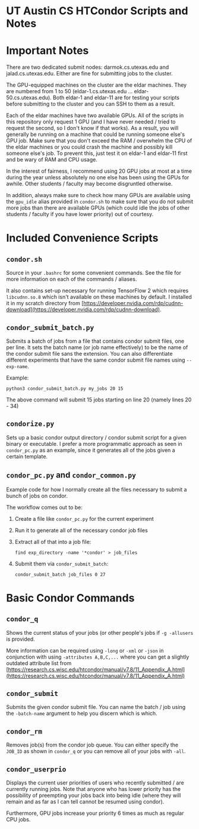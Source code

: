 # UT Austin CS HTCondor Scripts and Notes

# Important Notes

There are two dedicated submit nodes: darmok.cs.utexas.edu and
jalad.cs.utexas.edu. Either are fine for submitting jobs to the cluster.

The GPU-equipped machines on the cluster are the eldar machines. They are
numbered from 1 to 50 (eldar-1.cs.utexas.edu ... eldar-50.cs.utexas.edu). Both
eldar-1 and eldar-11 are for testing your scripts before submitting to the
cluster and you can SSH to them as a result.

Each of the eldar machines have two available GPUs. All of the scripts in this
repository only request 1 GPU (and I have never needed / tried to request the
second, so I don't know if that works). As a result, you will generally be
running on a machine that could be running someone else's GPU job. Make sure
that you don't exceed the RAM / overwhelm the CPU of the eldar machines or you
could crash the machine and possibly kill someone else's job. To prevent this,
just test it on eldar-1 and eldar-11 first and be wary of RAM and CPU usage.

In the interest of fairness, I recommend using 20 GPU jobs at most at a time
during the year unless absolutely no one else has been using the GPUs for
awhile. Other students / faculty may become disgruntled otherwise.

In addition, always make sure to check how many GPUs are available using the
`gpu_idle` alias provided in `condor.sh` to make sure that you do not submit
more jobs than there are available GPUs (which could idle the jobs of other
students / faculty if you have lower priority) out of courtesy.

# Included Convenience Scripts

## `condor.sh`

Source in your `.bashrc` for some convenient commands. See the file for more
information on each of the commands / aliases.

It also contains set-up necessary for running TensorFlow 2 which requires
`libcudnn.so.8` which isn't available on these machines by default. I installed
it in my scratch directory from
[https://developer.nvidia.com/rdp/cudnn-download](https://developer.nvidia.com/rdp/cudnn-download).

## `condor_submit_batch.py`

Submits a batch of jobs from a file that contains condor submit files, one per
line. It sets the batch name (or job name effectively) to be the name of the
condor submit file sans the extension. You can also differentiate different
experiments that have the same condor submit file names using `--exp-name`.

Example:

```
python3 condor_submit_batch.py my_jobs 20 15
```

The above command will submit 15 jobs starting on line 20 (namely lines 20 - 34)

## `condorize.py`

Sets up a basic condor output directory / condor submit script for a given
binary or executable. I prefer a more programmatic approach as seen in
`condor_pc.py` as an example, since it generates all of the jobs given a certain
template.

## `condor_pc.py` and `condor_common.py`

Example code for how I normally create all the files necessary to submit a bunch
of jobs on condor.

The workflow comes out to be:

1. Create a file like `condor_pc.py` for the current experiment
2. Run it to generate all of the necessary condor job files
3. Extract all of that into a job file:

    ```
    find exp_directory -name '*condor' > job_files
    ```

4. Submit them via `condor_submit_batch`:

    ```
    condor_submit_batch job_files 0 27
    ```

# Basic Condor Commands

## `condor_q`

Shows the current status of your jobs (or other people's jobs if `-g -allusers`
is provided.

More information can be required using `-long` or `-xml` or `-json` in
conjunction with using `-attributes A,B,C,...` where you can get a slightly
outdated attribute list from
[https://research.cs.wisc.edu/htcondor/manual/v7.8/11_Appendix_A.html](https://research.cs.wisc.edu/htcondor/manual/v7.8/11_Appendix_A.html)

## `condor_submit`

Submits the given condor submit file. You can name the batch / job using the
`-batch-name` argument to help you discern which is which.

## `condor_rm`

Removes job(s) from the condor job queue. You can either specify the `JOB_ID` as
shown in `condor_q` or you can remove all of your jobs with `-all`.

## `condor_userprio`

Displays the current user priorities of users who recently submitted / are
currently running jobs. Note that anyone who has lower priority has the
possibility of preempting your jobs back into being idle (where they will
remain and as far as I can tell cannot be resumed using condor).

Furthermore, GPU jobs increase your priority 6 times as much as regular CPU
jobs.
